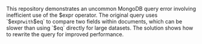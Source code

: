 This repository demonstrates an uncommon MongoDB query error involving inefficient use of the $expr operator. The original query uses `$expr` with `$eq` to compare two fields within documents, which can be slower than using `$eq` directly for large datasets. The solution shows how to rewrite the query for improved performance.